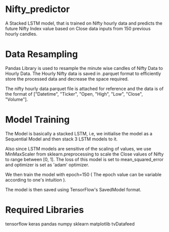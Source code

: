# Nifty_predictor
A Stacked LSTM model, that is trained on Nifty hourly data and predicts the future Nifty Index value based on Close data inputs from 150 previous hourly candles.



# Data Resampling
Pandas Library is used to resample the minute wise candles of Nifty Data to Hourly Data.
The Hourly Nifty data is saved in .parquet format to efficiently store the processed data and decrease the space required.

The nifty hourly data parquet file is attached for reference and the data is of the format of ["Datetime", "Ticker", "Open, "High", "Low", "Close", "Volume"].


# Model Training
The Model is basically a stacked LSTM, i.e, we initialise the model as a Sequential Model and then stack 3 LSTM models to it.

Also since LSTM models are sensitive of the scaling of values, we use MinMaxScaler from sklearn.preprocessing to scale the Close values of Nifty to range between [0, 1].
The loss of this model is set to mean_squared_error and optimizer is set as 'adam' optimizer.

We then train the model with epoch=150 ( The epoch value can be variable according to one's intuition ).


The model is then saved using TensorFlow's SavedModel format.


# Required Libraries
tensorflow
keras
pandas
numpy
sklearn
matplotlib
tvDatafeed

